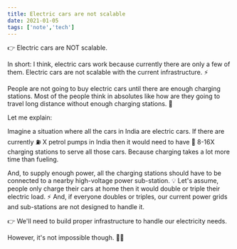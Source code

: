 ```yaml
---
title: Electric cars are not scalable
date: 2021-01-05
tags: ['note','tech']
---
```


👉 Electric cars are NOT scalable.

In short: I think, electric cars work because currently there are only a few of them. Electric cars are not scalable with the current infrastructure. ⚡

People are not going to buy electric cars until there are enough charging stations. Most of the people think in absolutes like how are they going to travel long distance without enough charging stations. 🔋

Let me explain:

Imagine a situation where all the cars in India are electric cars.
If there are currently ⛽ X petrol pumps in India then it would need to have 🔌 8-16X charging stations to serve all those cars. Because charging takes a lot more time than fueling.

And, to supply enough power, all the charging stations should have to be connected to a nearby high-voltage power sub-station. 💡
Let's assume, people only charge their cars at home then it would double or triple their electric load. ⚡ And, if everyone doubles or triples, our current power grids and sub-stations are not designed to handle it.

👉 We'll need to build proper infrastructure to handle our electricity needs.

However, it's not impossible though. 🙅‍♂️